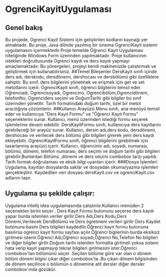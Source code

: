 # OgrenciKayitUygulaması
## Genel bakış
Bu projede, Ogrenci Kayit Sistemi için geliştirilen kodların kaynağı yer almaktadır. Bu proje, Java dilinde yazılmış bir sinema OgrenciKayit sistemi uygulamasını içermektedir.Proje temelde Öğrenci Kayıt Uygulaması niteliğinde Windows Form üzerinden yapılmaktadır.  Proje  kullanıcının istekleri doğrultusunda Ogrenci kaydı ve ders kaydı  yapmayı amaçlamaktadır. Bu yönergeleri, projeyi kendi makinenizde çalıştırmak ve geliştirmek için kullanabilirsiniz.
##Temel Bileşenler
DersKayit sınıfı içinde  ders adı, derskodu, dersdönemi, dershocası ve dersbölümü gibi özelliklere sahiptir. Bu sınıf, ders bilgilerini yönetmek ve erişmek için get ve set metotlarını içerir.
OgrenciKayit sınıfı, öğrenci bilgilerini temsil eder. Oğrenciadı, Ogrencisoyadı, Ogrencino, Ogrencibölüm,Ogrencidönem, telefonNo, Ogrenciders seçimi ve DoğumTarihi gibi bilgiler bu sınıf üzerinden yönetilir. Tarih formatındaki doğum tarihi, özel bir metot aracılığıyla çözümlenir.
##Kullanıcı Arayüzü
Menu sınıfı, ana menüyü temsil eder ve kullanıcıya "Ders Kayıt Formu" ve "Öğrenci Kayıt Formu" seçeneklerini sunar. Kullanıcı, menü üzerinden istediği formu seçerek işlemlerine devam edebilir.
DersKayitFormu sınıfı, kullanıcıya ders kayıtlarını girebileceği bir arayüz sunar. Kullanıcı, dersin adı,ders kodu, dersdönemi, dershocası ve verilecek ders bölümü gibi bilgileri girerek yeni ders kaydı ekleyebilir. 
OgrenciKayitFormu sınıfı, öğrenci bilgilerini girebilmek için tasarlanmış arayüzü içerir. Kullanıcı, öğrencinin adı, soyadı, numarası, bölümü, dönemi, telefon numarası, ders seçimi ve doğum tarihi gibi bilgileri girebilir.Bunlardan Bölümü ,dönemi ve ders seçimi combobox tarzı yapıldı. Tarih formatı doğrulaması ve eksik bilgi uyarıları içerir.
###Dosya İşlemleri
Uygulama, kayıtları dosyalarda saklar ve dosyadan  okuma/yazma işlemleri gerçekleştirir. Kaydedilen veri dosyası dersKayit.csv ve ogrenciKayit.csv adlarını taşır.
## Uygulama şu şekilde çalışır:
Uygulama intellij idea uygulamasında çalıştırılır.Kullanıcı menüden 2 seçenekten birini seçer . Ders Kayıt Formu butonunu seçerse ders kaydı yapar burda istenilen veriler girilir.Ders Adı,Ders Kodu,Ders Dönemi,Verilecek DersBölümü ve Ders ögretmeni verileri girilir Ders Kaydet butonuna basılır.Ders bilgileri kaydedilir.Öğrenci kayıt formu butonuna basılırsa ogrenci kayıt formu sayfası açılır.Öğrenci bigilerinin burda eksiksiz girilmesi istenir.Öğrenci Adı,Öğrenci soyadı,Öğrenci No,Telefon No bilgileri ve diğer bilgiler girilir.Doğum tarihi istenilen formatta girilmeli yoksa sistem hata verip kayıt yapmayıp tekrar bilgileri girilmesini ister.Öğrenci combobox'tan bölümünü seçer .Seçilen bölüme göre var olan o dönem bölüm dönem bilgisi çıkar diğer combobox'ta .Bu çıkan dönem bilgisinden de dönem seçilince o bölümün o dönemine atit dersler diğer dersler combobox'ında gözükür.

